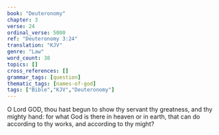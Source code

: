```yaml
---
book: "Deuteronomy"
chapter: 3
verse: 24
ordinal_verse: 5000
ref: "Deuteronomy 3:24"
translation: "KJV"
genre: "Law"
word_count: 38
topics: []
cross_references: []
grammar_tags: [question]
thematic_tags: [names-of-god]
tags: ["Bible","KJV","Deuteronomy"]
---
```

O Lord GOD, thou hast begun to show thy servant thy greatness, and thy mighty hand: for what God is there in heaven or in earth, that can do according to thy works, and according to thy might?
